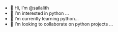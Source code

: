 - 👋 Hi, I’m @sailalith
- 👀 I’m interested in python ...
- 🌱 I’m currently learning python...
- 💞️ I’m looking to collaborate on python projects ...
<!---
sailalith2002/sailalith2002 is a ✨ special ✨ repository because its `README.md` (this file) appears on your GitHub profile.
You can click the Preview link to take a look at your changes.
--->
